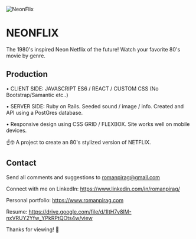 
![NeonFlix](https://i.imgur.com/a87UI96.png)

# NEONFLIX
The 1980's inspired Neon Netflix of the future!
Watch your favorite 80's movie by genre.

## Production 

• CLIENT SIDE: JAVASCRIPT ES6 / REACT / CUSTOM CSS (No Bootstrap/Samantic etc..)

• SERVER SIDE: Ruby on Rails. Seeded sound / image / info. Created and  API using a PostGres database. 

• Responsive design using CSS GRID / FLEXBOX. Site works well on mobile devices. 

☝️🤓 A project to create an 80's stylized version of NETFLIX. 


## Contact

Send all comments and suggestions to romanpirag@gmail.com

Connect with me on LinkedIn: 
https://www.linkedin.com/in/romanpirag/

Personal portfolio: 
https://www.romanpirag.com 

Resume: 
https://drive.google.com/file/d/1ItH7v8lM-nxVRUY2Yfw_YPkRPtQOts4w/view



Thanks for viewing! 🙌